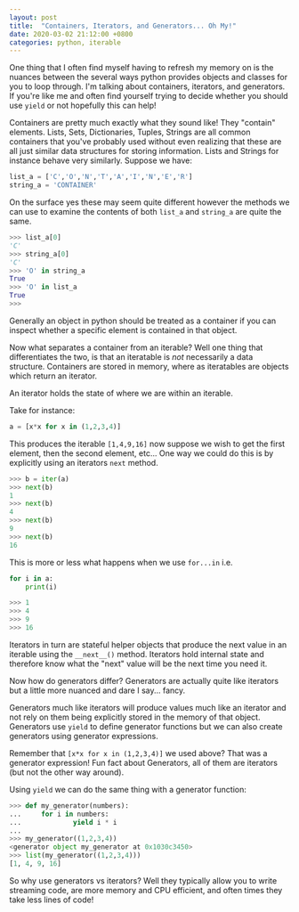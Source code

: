 ```yaml
---
layout: post
title:  "Containers, Iterators, and Generators... Oh My!"
date: 2020-03-02 21:12:00 +0800
categories: python, iterable
---
```


One thing that I often find myself having to refresh my memory on is the nuances between the several ways python provides objects and classes for you to loop through. I'm talking about containers, iterators, and generators. If you're like me and often find yourself trying to decide whether you should use `yield` or not hopefully this can help! 

Containers are pretty much exactly what they sound like! They "contain" elements. Lists, Sets, Dictionaries, Tuples, Strings are all common containers that you've probably used without even realizing that these are all just similar data structures for storing information. Lists and Strings for instance behave very similarly. Suppose we have: 

```python
list_a = ['C','O','N','T','A','I','N','E','R']
string_a = 'CONTAINER'
```

On the surface yes these may seem quite different however the methods we can use to examine the contents of both `list_a` and `string_a` are quite the same.

```python
>>> list_a[0]
'C'
>>> string_a[0]
'C'
>>> 'O' in string_a
True
>>> 'O' in list_a
True
>>> 
```

Generally an object in python should be treated as a container if you can inspect whether a specific element is contained in that object. 

Now what separates a container from an iterable? Well one thing that differentiates the two, is that an iteratable is _not_ necessarily a data structure. Containers are stored in memory, where as iteratables are objects which return an iterator.

An iterator holds the state of where we are within an iterable. 

Take for instance:

```python
a = [x*x for x in (1,2,3,4)]
```

This produces the iterable `[1,4,9,16]` now suppose we wish to get the first element, then the second element, etc... One way we could do this is by explicitly using an iterators `next` method.

```python
>>> b = iter(a)
>>> next(b)
1
>>> next(b)
4
>>> next(b)
9
>>> next(b)
16
```

This is more or less what happens when we use `for...in` i.e.

```python
for i in a:
    print(i)

>>> 1
>>> 4
>>> 9
>>> 16
```

Iterators in turn are stateful helper objects that produce the next value in an iterable using the `__next__()` method. Iterators hold internal state and therefore know what the "next" value will be the next time you need it. 

Now how do generators differ? Generators are actually quite like iterators but a little more nuanced and dare I say... fancy. 

Generators much like iterators will produce values much like an iterator and not rely on them being explicitly stored in the memory of that object. Generators use `yield` to define generator functions but we can also create generators using generator expressions. 

Remember that `[x*x for x in (1,2,3,4)]` we used above? That was a generator expression! Fun fact about Generators, all of them are iterators (but not the other way around). 

Using `yield` we can do the same thing with a generator function:

```python
>>> def my_generator(numbers):
...     for i in numbers:
...             yield i * i
... 
>>> my_generator((1,2,3,4))
<generator object my_generator at 0x1030c3450>
>>> list(my_generator((1,2,3,4)))
[1, 4, 9, 16]
```

So why use generators vs iterators? Well they typically allow you to write streaming code, are more memory and CPU efficient, and often times they take less lines of code!
